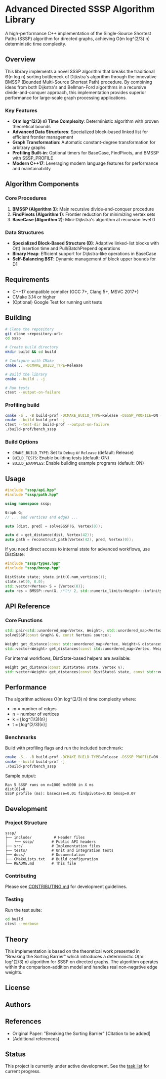 # Advanced Directed SSSP Algorithm Library

A high-performance C++ implementation of the Single-Source Shortest Paths (SSSP) algorithm for directed graphs, achieving O(m log^(2/3) n) deterministic time complexity.

## Overview

This library implements a novel SSSP algorithm that breaks the traditional Θ(n log n) sorting bottleneck of Dijkstra's algorithm through the innovative BMSSP (Bounded Multi-Source Shortest Path) procedure. By combining ideas from both Dijkstra's and Bellman-Ford algorithms in a recursive divide-and-conquer approach, this implementation provides superior performance for large-scale graph processing applications.

### Key Features

- **O(m log^(2/3) n) Time Complexity**: Deterministic algorithm with proven theoretical bounds
- **Advanced Data Structures**: Specialized block-based linked list for efficient frontier management
- **Graph Transformation**: Automatic constant-degree transformation for arbitrary graphs
- **Profiling Built-in**: Optional timers for BaseCase, FindPivots, and BMSSP with SSSP_PROFILE
- **Modern C++17**: Leveraging modern language features for performance and maintainability

## Algorithm Components

### Core Procedures

1. **BMSSP (Algorithm 3)**: Main recursive divide-and-conquer procedure
2. **FindPivots (Algorithm 1)**: Frontier reduction for minimizing vertex sets
3. **BaseCase (Algorithm 2)**: Mini-Dijkstra's algorithm at recursion level 0

### Data Structures

- **Specialized Block-Based Structure (D)**: Adaptive linked-list blocks with O(t) insertion time and Pull/BatchPrepend operations
- **Binary Heap**: Efficient support for Dijkstra-like operations in BaseCase
- **Self-Balancing BST**: Dynamic management of block upper bounds for D1

## Requirements

- C++17 compatible compiler (GCC 7+, Clang 5+, MSVC 2017+)
- CMake 3.14 or higher
- (Optional) Google Test for running unit tests

## Building

```bash
# Clone the repository
git clone <repository-url>
cd sssp

# Create build directory
mkdir build && cd build

# Configure with CMake
cmake .. -DCMAKE_BUILD_TYPE=Release

# Build the library
cmake --build . -j

# Run tests
ctest --output-on-failure
```

### Profiling build

```bash
cmake -S . -B build-prof -DCMAKE_BUILD_TYPE=Release -DSSSP_PROFILE=ON -DBUILD_BENCHMARKS=ON
cmake --build build-prof -j
ctest --test-dir build-prof --output-on-failure
./build-prof/bench_sssp
```

### Build Options

- `CMAKE_BUILD_TYPE`: Set to `Debug` or `Release` (default: Release)
- `BUILD_TESTS`: Enable building tests (default: ON)
- `BUILD_EXAMPLES`: Enable building example programs (default: ON)

## Usage

```cpp
#include "sssp/api.hpp"
#include "sssp/path.hpp"

using namespace sssp;

Graph G;
// ... add vertices and edges ...

auto [dist, pred] = solveSSSP(G, Vertex(0));

auto d = get_distance(dist, Vertex(42));
auto path = reconstruct_path(Vertex(42), pred, Vertex(0));
```

If you need direct access to internal state for advanced workflows, use DistState:

```cpp
#include "sssp/types.hpp"
#include "sssp/bmssp.hpp"

DistState state; state.init(G.num_vertices());
state.set(0, 0.0);
std::vector<Vertex> S = {Vertex(0)};
auto res = BMSSP::run(G, /*l*/ 2, std::numeric_limits<Weight>::infinity(), S, state, G.get_k(), G.get_t());
```

## API Reference

### Core Functions

```cpp
std::pair<std::unordered_map<Vertex, Weight>, std::unordered_map<Vertex, Vertex>>
solveSSSP(const Graph& G, const Vertex& source);

Weight get_distance(const std::unordered_map<Vertex, Weight>& distances, Vertex v);
std::vector<Weight> get_distances(const std::unordered_map<Vertex, Weight>& distances, const std::vector<Vertex>& vs);
```

For internal workflows, DistState-based helpers are available:

```cpp
Weight get_distance(const DistState& state, Vertex v);
std::vector<Weight> get_distances(const DistState& state, const std::vector<Vertex>& vs);
```

## Performance

The algorithm achieves O(m log^(2/3) n) time complexity where:

- m = number of edges
- n = number of vertices
- k = ⌊log^(1/3)(n)⌋
- t = ⌊log^(2/3)(n)⌋

### Benchmarks

Build with profiling flags and run the included benchmark:

```bash
cmake -S . -B build-prof -DCMAKE_BUILD_TYPE=Release -DSSSP_PROFILE=ON -DBUILD_BENCHMARKS=ON
cmake --build build-prof -j
./build-prof/bench_sssp
```

Sample output:

```
Ran 5 SSSP runs on n=1000 m=5000 in X ms
dist[0]=0
SSSP profile (ms): basecase=0.01 findpivots=0.02 bmssp=0.07
```

## Development

### Project Structure

```
sssp/
├── include/          # Header files
│   └── sssp/        # Public API headers
├── src/             # Implementation files
├── tests/           # Unit and integration tests
├── docs/            # Documentation
├── CMakeLists.txt   # Build configuration
└── README.md        # This file
```

### Contributing

Please see [CONTRIBUTING.md](docs/CONTRIBUTING.md) for development guidelines.

### Testing

Run the test suite:

```bash
cd build
ctest --verbose
```

## Theory

This implementation is based on the theoretical work presented in "Breaking the Sorting Barrier" which introduces a deterministic O(m log^(2/3) n) algorithm for SSSP on directed graphs. The algorithm operates within the comparison-addition model and handles real non-negative edge weights.

## License

## Authors

## References

- Original Paper: "Breaking the Sorting Barrier" [Citation to be added]
- [Additional references]

## Status

This project is currently under active development. See the [task list](.taskmaster/tasks/) for current progress.
